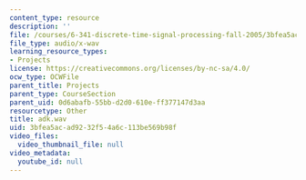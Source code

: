 ```yaml
---
content_type: resource
description: ''
file: /courses/6-341-discrete-time-signal-processing-fall-2005/3bfea5acad9232f54a6c113be569b98f_adk.wav
file_type: audio/x-wav
learning_resource_types:
- Projects
license: https://creativecommons.org/licenses/by-nc-sa/4.0/
ocw_type: OCWFile
parent_title: Projects
parent_type: CourseSection
parent_uid: 0d6abafb-55bb-d2d0-610e-ff377147d3aa
resourcetype: Other
title: adk.wav
uid: 3bfea5ac-ad92-32f5-4a6c-113be569b98f
video_files:
  video_thumbnail_file: null
video_metadata:
  youtube_id: null
---
```

